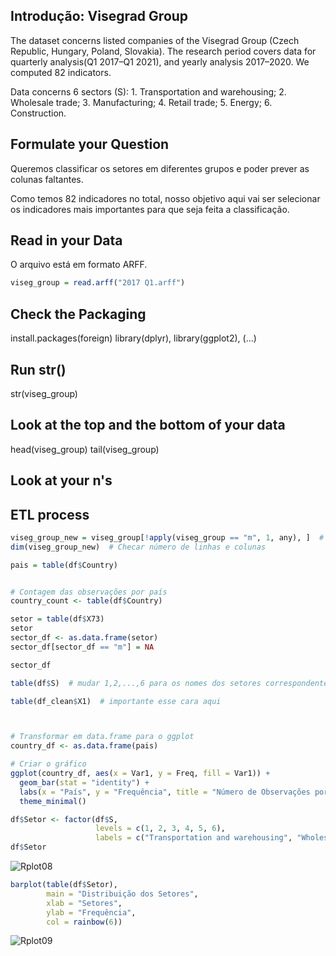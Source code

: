 ## Introdução: Visegrad Group
The dataset concerns listed companies of the Visegrad Group (Czech Republic, Hungary, Poland, Slovakia). The research period covers data for quarterly analysis(Q1 2017–Q1 2021), and yearly analysis 2017–2020. We computed 82 indicators.

Data concerns 6 sectors (S): 1. Transportation and warehousing; 2. Wholesale trade; 3. Manufacturing; 4. Retail trade; 5. Energy; 6. Construction.

## Formulate your Question
Queremos classificar os setores em diferentes grupos e poder prever as colunas faltantes.

Como temos 82 indicadores no total, nosso objetivo aqui vai ser selecionar os indicadores mais importantes para que seja feita a classificação.

## Read in your Data
O arquivo está em formato ARFF.
```R
viseg_group = read.arff("2017 Q1.arff")
```

## Check the Packaging
install.packages(foreign)
library(dplyr), library(ggplot2), (...)

## Run str()
str(viseg_group)

## Look at the top and the bottom of your data
head(viseg_group)
tail(viseg_group)

## Look at your n's


## ETL process
```R
viseg_group_new = viseg_group[!apply(viseg_group == "m", 1, any), ]  # Remover linhas com valores "m"
dim(viseg_group_new)  # Checar número de linhas e colunas
```

```R
pais = table(df$Country)


# Contagem das observações por país
country_count <- table(df$Country)

setor = table(df$X73)
setor
sector_df <- as.data.frame(setor)
sector_df[sector_df == "m"] = NA

sector_df

table(df$S)  # mudar 1,2,...,6 para os nomes dos setores correspondentes

table(df_clean$X1)  # importante esse cara aqui



# Transformar em data.frame para o ggplot
country_df <- as.data.frame(pais)

# Criar o gráfico
ggplot(country_df, aes(x = Var1, y = Freq, fill = Var1)) +
  geom_bar(stat = "identity") +
  labs(x = "País", y = "Frequência", title = "Número de Observações por País") +
  theme_minimal()

df$Setor <- factor(df$S, 
                   levels = c(1, 2, 3, 4, 5, 6),
                   labels = c("Transportation and warehousing", "Wholesale trade", "Manufacturing", "Retail trade", "Energy", "Construction"))
df$Setor

```

![Rplot08](https://github.com/user-attachments/assets/358feea5-0cb9-4cf8-9e70-d4ed141c01a7)

```R
barplot(table(df$Setor), 
        main = "Distribuição dos Setores",
        xlab = "Setores",
        ylab = "Frequência",
        col = rainbow(6))
```

![Rplot09](https://github.com/user-attachments/assets/6f24039a-539b-41ff-9153-f7d08f198329)

















